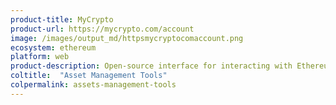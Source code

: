 ```yaml
---
product-title: MyCrypto
product-url: https://mycrypto.com/account
image: /images/output_md/httpsmycryptocomaccount.png
ecosystem: ethereum
platform: web
product-description: Open-source interface for interacting with Ethereum network.
coltitle:  "Asset Management Tools"
colpermalink: assets-management-tools
---
```


